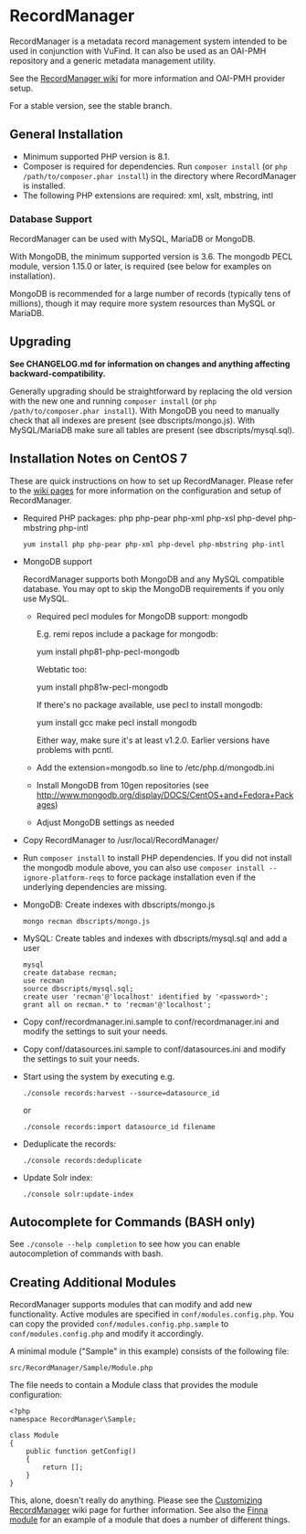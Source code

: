 # RecordManager

RecordManager is a metadata record management system intended to be used in conjunction with VuFind. It can also be used as an OAI-PMH repository and a generic metadata management utility.

See the [RecordManager wiki](https://github.com/NatLibFi/RecordManager/wiki) for more information and OAI-PMH provider setup.

For a stable version, see the stable branch.

## General Installation

- Minimum supported PHP version is 8.1.
- Composer is required for dependencies. Run `composer install` (or `php /path/to/composer.phar install`) in the directory where RecordManager is installed.
- The following PHP extensions are required: xml, xslt, mbstring, intl

### Database Support

RecordManager can be used with MySQL, MariaDB or MongoDB.

With MongoDB, the minimum supported version is 3.6. The mongodb PECL module, version 1.15.0 or later, is required (see below for examples on installation).

MongoDB is recommended for a large number of records (typically tens of millions), though it may require more system resources than MySQL or MariaDB.

## Upgrading

**See CHANGELOG.md for information on changes and anything affecting backward-compatibility.**

Generally upgrading should be straightforward by replacing the old version with the new one and running
`composer install` (or `php /path/to/composer.phar install`).
With MongoDB you need to manually check that all indexes are present (see dbscripts/mongo.js).
With MySQL/MariaDB make sure all tables are present (see dbscripts/mysql.sql).

## Installation Notes on CentOS 7

These are quick instructions on how to set up RecordManager. Please refer to the [wiki pages](https://github.com/NatLibFi/RecordManager/wiki) for more information on the configuration and setup of RecordManager.

- Required PHP packages: php php-pear php-xml php-xsl php-devel php-mbstring php-intl

      yum install php php-pear php-xml php-devel php-mbstring php-intl

- MongoDB support

  RecordManager supports both MongoDB and any MySQL compatible database. You may opt
  to skip the MongoDB requirements if you only use MySQL.

  - Required pecl modules for MongoDB support: mongodb

    E.g. remi repos include a package for mongodb:

      yum install php81-php-pecl-mongodb

    Webtatic too:

      yum install php81w-pecl-mongodb

    If there's no package available, use pecl to install mongodb:

      yum install gcc make
      pecl install mongodb

    Either way, make sure it's at least v1.2.0. Earlier versions have problems with
    pcntl.

  - Add the extension=mongodb.so line to /etc/php.d/mongodb.ini

  - Install MongoDB from 10gen repositories (see
    http://www.mongodb.org/display/DOCS/CentOS+and+Fedora+Packages)

  - Adjust MongoDB settings as needed

- Copy RecordManager to /usr/local/RecordManager/

- Run `composer install` to install PHP dependencies. If you did not install the
  mongodb module above, you can also use `composer install --ignore-platform-reqs` to
  force package installation even if the underlying dependencies are missing.

- MongoDB: Create indexes with dbscripts/mongo.js

      mongo recman dbscripts/mongo.js

- MySQL: Create tables and indexes with dbscripts/mysql.sql and add a user

      mysql
      create database recman;
      use recman
      source dbscripts/mysql.sql;
      create user 'recman'@'localhost' identified by '<password>';
      grant all on recman.* to 'recman'@'localhost';

- Copy conf/recordmanager.ini.sample to conf/recordmanager.ini and modify the settings to suit your needs.

- Copy conf/datasources.ini.sample to conf/datasources.ini and modify the settings to suit your needs.

- Start using the system by executing e.g.

      ./console records:harvest --source=datasource_id

  or

      ./console records:import datasource_id filename

- Deduplicate the records:

      ./console records:deduplicate

- Update Solr index:

      ./console solr:update-index

## Autocomplete for Commands (BASH only)

See `./console --help completion` to see how you can enable autocompletion of commands with bash.

## Creating Additional Modules

RecordManager supports modules that can modify and add new
functionality. Active modules are specified in `conf/modules.config.php`. You can copy the provided `conf/modules.config.php.sample` to `conf/modules.config.php` and modify it accordingly.

A minimal module ("Sample" in this example) consists of the following file:

`src/RecordManager/Sample/Module.php`

The file needs to contain a Module class that provides the module configuration:

    <?php
    namespace RecordManager\Sample;

    class Module
    {
        public function getConfig()
        {
            return [];
        }
    }

This, alone, doesn't really do anything. Please see the [Customizing RecordManager](https://github.com/NatLibFi/RecordManager/wiki/Customizing-RecordManager) wiki page for further information.
See also the [Finna module](https://github.com/NatLibFi/RecordManager-Finna/blob/dev/src/RecordManager/Finna/) for an example of a module that does a number of different things.
